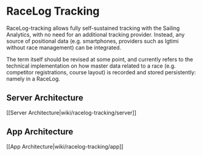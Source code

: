 # RaceLog Tracking
RaceLog-tracking allows fully self-sustained tracking with the Sailing Analytics, with no need for an additional tracking provider. Instead, any source of positional data (e.g. smartphones, providers such as Igtimi without race management) can be integrated.

The term itself should be revised at some point, and currently refers to the technical implementation on how master data related to a race (e.g. competitor registrations, course layout) is recorded and stored persistently: namely in a RaceLog.

## Server Architecture
[[Server Architecture|wiki/racelog-tracking/server]]

## App Architecture
[[App Architecture|wiki/racelog-tracking/app]]